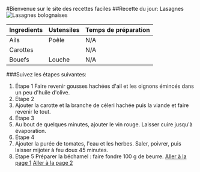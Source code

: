 #Bienvenue sur le site des recettes faciles
##Recette du jour: Lasagnes
![Lasagnes bolognaises](https://www.google.com/imgres?q=recette%20lasagnes&imgurl=https%3A%2F%2Fassets.afcdn.com%2Frecipe%2F20180119%2F76936_w1024h768c1cx2680cy1786cxt0cyt0cxb5361cyb3573.webp&imgrefurl=https%3A%2F%2Fwww.marmiton.org%2Frecettes%2Frecette_lasagnes-a-la-bolognaise-tres-facile_70480.aspx&docid=bjvMWz3V8D1uiM&tbnid=7xnfj-KciCVbLM&vet=12ahUKEwj9h5uFgZiJAxXRRaQEHZchLisQM3oECBYQAA..i&w=1024&h=768&hcb=2&ved=2ahUKEwj9h5uFgZiJAxXRRaQEHZchLisQM3oECBYQAA)

| Ingredients        | Ustensiles  | Temps de préparation       |
|------------|------|-------------|
| Ails      | Poêle   |     N/A   |
| Carottes        |  | N/A      |
| Bouefs    | Louche    | N/A   |

###Suivez les étapes suivantes:
1. Étape 1
Faire revenir gousses hachées d'ail et les oignons émincés dans un peu d'huile d'olive.
2. Étape 2
3. Ajouter la carotte et la branche de céleri hachée puis la viande et faire revenir le tout.
4. Étape 3
5. Au bout de quelques minutes, ajouter le vin rouge. Laisser cuire jusqu'à évaporation.
6. Étape 4
7. Ajouter la purée de tomates, l'eau et les herbes. Saler, poivrer, puis laisser mijoter à feu doux 45 minutes.
8. Étape 5
Préparer la béchamel : faire fondre 100 g de beurre.
[Aller à la page 1](page1.md)
[Aller à la page 2](page2.md)
